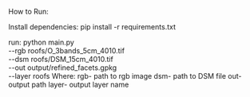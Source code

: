 
How to Run: 




Install dependencies:
pip install -r requirements.txt



run:
python main.py \
    --rgb roofs/O_3bands_5cm_4010.tif \
    --dsm roofs/DSM_15cm_4010.tif \
    --out output/refined_facets.gpkg \
    --layer roofs
Where: 
rgb- path to rgb image
dsm- path to DSM file
out- output path
layer- output layer name
